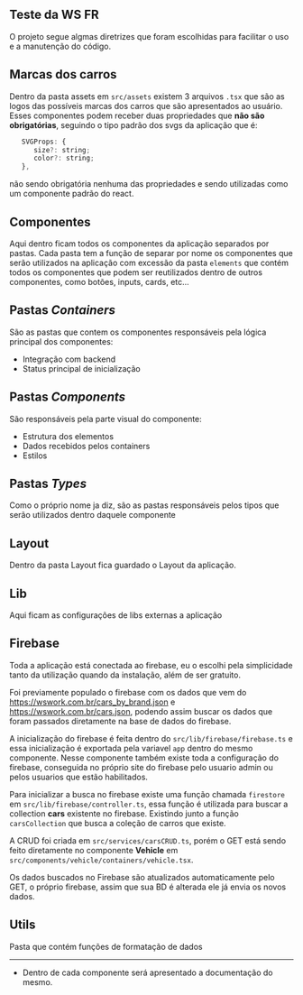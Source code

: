 ## Teste da WS FR

O projeto segue algmas diretrizes que foram escolhidas para facilitar o uso e a manutenção do código.

## Marcas dos carros

Dentro da pasta assets em `src/assets` existem 3 arquivos `.tsx` que são as logos das possíveis marcas dos carros que são apresentados ao usuário.
Esses componentes podem receber duas propriedades que **não são obrigatórias**, seguindo o tipo padrão dos svgs da aplicação que é:

```js
   SVGProps: {
      size?: string;
      color?: string;
   },
```

não sendo obrigatória nenhuma das propriedades e sendo utilizadas como um componente padrão do react.

## Componentes

Aqui dentro ficam todos os componentes da aplicação separados por pastas.
Cada pasta tem a função de separar por nome os componentes que serão utilizados na aplicação
com excessão da pasta `elements` que contém todos os componentes que podem ser reutilizados
dentro de outros componentes, como botões, inputs, cards, etc...

## Pastas _Containers_

São as pastas que contem os componentes responsáveis pela lógica principal dos componentes:

- Integração com backend
- Status principal de inicialização

## Pastas _Components_

São responsáveis pela parte visual do componente:

- Estrutura dos elementos
- Dados recebidos pelos containers
- Estilos

## Pastas _Types_

Como o próprio nome ja diz, são as pastas responsáveis pelos tipos que serão utilizados dentro daquele componente

## Layout

Dentro da pasta Layout fica guardado o Layout da aplicação.

## Lib

Aqui ficam as configurações de libs externas a aplicação

## Firebase

Toda a aplicação está conectada ao firebase, eu o escolhi pela simplicidade tanto da utilização quando da instalação, além de ser gratuito.

Foi previamente populado o firebase com os dados que vem do https://wswork.com.br/cars_by_brand.json e https://wswork.com.br/cars.json, podendo assim buscar os dados que foram passados diretamente na base de dados do firebase.

A inicialização do firebase é feita dentro do `src/lib/firebase/firebase.ts` e essa inicialização é exportada pela variavel `app` dentro do mesmo componente.
Nesse componente também existe toda a configuração do firebase, conseguida no próprio site do firebase pelo usuario admin ou pelos usuarios que estão habilitados.

Para inicializar a busca no firebase existe uma função chamada `firestore` em `src/lib/firebase/controller.ts`, essa função é utilizada para buscar a collection **cars** existente no firebase.
Existindo junto a função `carsCollection` que busca a coleção de carros que existe.

A CRUD foi criada em `src/services/carsCRUD.ts`, porém o GET está sendo feito diretamente no componente **Vehicle** em `src/components/vehicle/containers/vehicle.tsx`.

Os dados buscados no Firebase são atualizados automaticamente pelo GET, o próprio firebase, assim que sua BD é alterada ele já envia os novos dados.

## Utils

Pasta que contém funções de formatação de dados

---

- Dentro de cada componente será apresentado a documentação do mesmo.
